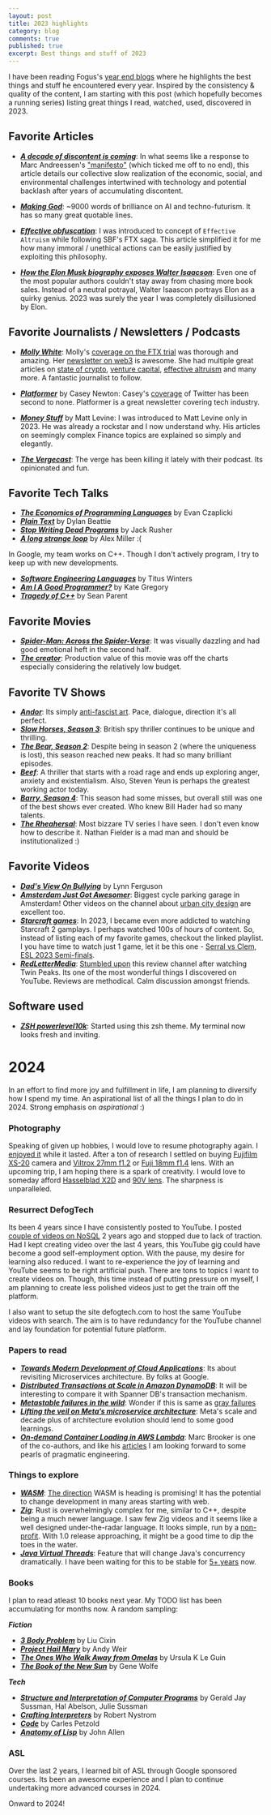 ```yaml
---
layout: post
title: 2023 highlights
category: blog
comments: true
published: true
excerpt: Best things and stuff of 2023 
---
```


I have been reading Fogus's [year end blogs](http://blog.fogus.me/2023/12/18/the-best-things-and-stuff-of-2023/) where he highlights the best things and stuff he encountered every year. Inspired by the consistency & quality of the content, I am starting with this post (which hopefully becomes a running series) listing great things I read, watched, used, discovered in 2023. 

## Favorite Articles

- _**[A decade of discontent is coming](https://joanwestenberg.com/blog/a-decade-of-discontent-is-coming)**_: In what seems like a response to Marc Andreessen's ["manifesto"](https://a16z.com/the-techno-optimist-manifesto/) (which ticked me off to no end), this article details our collective slow realization of the economic, social, and environmental challenges intertwined with technology and potential backlash after years of accumulating discontent.  
- _**[Making God](https://emilygorcenski.com/post/making-god/)**_: ~9000 words of brilliance on AI and techno-futurism. It has so many great quotable lines. 

- _**[Effective obfuscation](https://newsletter.mollywhite.net/p/effective-obfuscation)**_: I was introduced to concept of `Effective Altruism` while following SBF's FTX saga. This article simplified it for me how many immoral / unethical actions can be easily justified by exploiting this philosophy.   

- _**[How the Elon Musk biography exposes Walter Isaacson](https://www.theverge.com/2023/10/1/23895069/walter-isaacson-biography-musk-review)**_: Even one of the most popular authors couldn't stay away from chasing more book sales. Instead of a neutral potrayal, Walter Isaascon portrays Elon as a quirky genius. 2023 was surely the year I was completely disillusioned by Elon.

## Favorite Journalists / Newsletters / Podcasts

- _**[Molly White](https://www.mollywhite.net/)**_: Molly's [coverage on the FTX trial](https://newsletter.mollywhite.net/?sort=search&search=ftx) was thorough and amazing. Her [newsletter on web3](https://web3isgoinggreat.com/) is awesome. She had multiple great articles on [state of crypto](https://newsletter.mollywhite.net/p/andreessen-horowitzs-state-of-crypto), [venture capital](https://newsletter.mollywhite.net/p/the-venture-capitalists-dilemma), [effective altruism](https://newsletter.mollywhite.net/p/effective-obfuscation) and many more. A fantastic journalist to follow.  

- _**[Platformer](https://www.platformer.news/)**_ by Casey Newton: Casey's [coverage](https://www.platformer.news/p/its-time-to-change-how-we-cover-elon) of Twitter has been second to none. Platformer is a great newsletter covering tech industry.  

- _**[Money Stuff](https://www.bloomberg.com/account/newsletters/money-stuff)**_ by Matt Levine: I was introduced to Matt Levine only in 2023. He was already a rockstar and I now understand why. His articles on seemingly complex Finance topics are explained so simply and elegantly. 

- _**[The Vergecast](https://www.youtube.com/@TheVergecast)**_: The verge has been killing it lately with their podcast. Its opinionated and fun.   

## Favorite Tech Talks

- _**[The Economics of Programming Languages](https://www.youtube.com/watch?v=XZ3w**jec1v8)**_ by Evan Czaplicki
- _**[Plain Text](https://www.youtube.com/watch?v=4mRxIgu9R70)**_ by Dylan Beattie
- _**[Stop Writing Dead Programs](https://www.youtube.com/watch?v=8Ab3ArE8W3s)**_ by Jack Rusher
- _**[A long strange loop](https://www.youtube.com/watch?v=suv76aL0NrA)**_ by Alex Miller :(

In Google, my team works on C++. Though I don't actively program, I try to keep up with new developments.
- _**[Software Engineering Languages](https://www.youtube.com/watch?v=yA**wUiNuhSc)**_ by Titus Winters
- _**[Am I A Good Programmer?](https://www.youtube.com/watch?v=pdHvC8fDC5E)**_ by Kate Gregory
- _**[Tragedy of C++](https://www.youtube.com/watch?v=kZCPURMH744)**_ by Sean Parent

## Favorite Movies

- _**[Spider-Man: Across the Spider-Verse](https://en.wikipedia.org/wiki/Spider-Man:_Across_the_Spider-Verse)**_: It was visually dazzling and had good emotional heft in the second half. 
- _**[The creator](https://en.wikipedia.org/wiki/The_Creator_(2023_film))**_: Production value of this movie was off the charts especially considering the relatively low budget.  

## Favorite TV Shows

- _**[Andor](https://en.wikipedia.org/wiki/Andor_(TV_series))**_: Its simply [anti-fascist art](https://www.youtube.com/watch?v=2gnKDSPBcb8). Pace, dialogue, direction it's all perfect.   
- _**[Slow Horses, Season 3](https://en.wikipedia.org/wiki/Slow_Horses#Series_3:_Real_Tigers_(2023))**_: British spy thriller continues to be unique and thrilling.  
- _**[The Bear, Season 2](https://en.wikipedia.org/wiki/The_Bear_(TV_series)#Season_2_(2023))**_: Despite being in season 2 (where the uniqueness is lost), this season reached new peaks. It had so many brilliant episodes. 
- _**[Beef](https://en.wikipedia.org/wiki/Beef_(TV_series))**_: A thriller that starts with a road rage and ends up exploring anger, anxiety and existentialism. Also, Steven Yeun is perhaps the greatest working actor today.
- _**[Barry, Season 4](https://en.wikipedia.org/wiki/Barry_(TV_series)#Season_4_(2023))**_: This season had some misses, but overall still was one of the best shows ever created. Who knew Bill Hader had so many talents. 
- _**[The Rheahersal](https://en.wikipedia.org/wiki/The_Rehearsal_(TV_series))**_: Most bizzare TV series I have seen. I don't even know how to describe it. Nathan Fielder is a mad man and should be institutionalized :)

## Favorite Videos

- _**[Dad's View On Bullying](https://www.youtube.com/watch?v=GnLtj19kzFk)**_ by Lynn Ferguson
- _**[Amsterdam Just Got Awesomer](https://www.youtube.com/watch?v=EqwasBTzZS8)**_: Biggest cycle parking garage in Amsterdam! Other videos on the channel about [urban city design](https://www.youtube.com/watch?v=AOc8ASeHYNw) are excellent too.  
- _**[Starcraft games](https://www.youtube.com/playlist?list=PLN6CQ4Ggaf4vggezip17n9czKMjj8cyRt)**_: In 2023, I became even more addicted to watching Starcraft 2 gamplays. I perhaps watched 100s of hours of content. So, instead of listing each of my favorite games, checkout the linked playlist. I you have time to watch just 1 game, let it be this one - [Serral vs Clem, ESL 2023 Semi-finals](https://www.youtube.com/watch?v=UG5mm-QX5hY).
- _**[RedLetterMedia](https://www.youtube.com/@RedLetterMedia)**_: [Stumbled upon](https://www.youtube.com/watch?v=Bd1bbjXCfyY) this review channel after watching Twin Peaks. Its one of the most wonderful things I discovered on YouTube. Reviews are methodical. Calm discussion amongst friends. 

## Software used

- _**[ZSH powerlevel10k](https://github.com/romkatv/powerlevel10k)**_: Started using this zsh theme. My terminal now looks fresh and inviting. 

# 2024

In an effort to find more joy and fulfillment in life, I am planning to diversify how I spend my time. An aspirational list of all the things I plan to do in 2024. Strong emphasis on _aspirational_ :)

### Photography
Speaking of given up hobbies, I would love to resume photography again. I [enjoyed it](https://deepakvadgama.com/photography/) while it lasted. After a ton of research I settled on buying [Fujifilm XS-20](https://www.youtube.com/watch?v=h4csLWvxFkw) camera and [Viltrox 27mm f1.2](https://www.youtube.com/watch?v=LAMVl0ef728) or [Fuji 18mm f1.4](https://www.youtube.com/watch?v=rgLjXpvvcUY) lens. With an upcoming trip, I am hoping there is a spark of creativity. I would love to someday afford [Hasselblad X2D](https://www.youtube.com/watch?v=HA3FVaeYRwM) and [90V lens](https://www.youtube.com/watch?v=JKqG05k1GXk). The sharpness is unparalleled.  

### Resurrect DefogTech

Its been 4 years since I have consistently posted to YouTube. I posted [couple of videos on NoSQL](https://www.youtube.com/watch?v=0FWVpMvXAfg) 2 years ago and stopped due to lack of traction. Had I kept creating video over the last 4 years, this YouTube gig could have become a good self-employment option. With the pause, my desire for learning also reduced. I want to re-experience the joy of learning and YouTube seems to be right artificial push. There are tons to topics I want to create videos on. Though, this time instead of putting pressure on myself, I am planning to create less polished videos just to get the train off the platform.

I also want to setup the site defogtech.com to host the same YouTube videos with search. The aim is to have redundancy for the YouTube channel and lay foundation for potential future platform.   

### Papers to read

- _**[Towards Modern Development of Cloud Applications](https://sigops.org/s/conferences/hotos/2023/papers/ghemawat.pdf)**_: Its about revisiting Microservices architecture. By folks at Google.  
- _**[Distributed Transactions at Scale in Amazon DynamoDB](https://www.usenix.org/system/files/atc23-idziorek.pdf)**_: It will be interesting to compare it with Spanner DB's transaction mechanism.  
- _**[Metastable failures in the wild](https://muratbuffalo.blogspot.com/2023/09/metastable-failures-in-wild.html)**_: Wonder if this is same as [gray failures](https://blog.acolyer.org/2017/06/15/gray-failure-the-achilles-heel-of-cloud-scale-systems/)
- _**[Lifting the veil on Meta’s microservice architecture](https://www.usenix.org/conference/atc23/presentation/huye)**_: Meta's scale and decade plus of architecture evolution should lend to some good learnings.  
- _**[On-demand Container Loading in AWS Lambda](https://www.usenix.org/conference/atc23/presentation/brooker)**_: Marc Brooker is one of the co-authors, and like his [articles](https://brooker.co.za/blog/) I am looking forward to some pearls of pragmatic engineering. 

### Things to explore

- _**[WASM](https://webassembly.org/roadmap/)**_: [The direction](https://www.youtube.com/watch?v=tAACYA1Mwv4) WASM is heading is promising! It has the potential to change development in many areas starting with web.  
- _**[Zig](https://ziglang.org/)**_:  Rust is overwhelmingly complex for me, similar to C++, despite being a much newer language. I saw few Zig videos and it seems like a well designed under-the-radar language. It looks simple, run by a [non-profit](https://archive.org/details/fossy2023_Case_Study_Zig_Software_Founda). With 1.0 release approaching, it might be a good time to dip the toes in the water. 
- _**[Java Virtual Threads](https://openjdk.org/jeps/444)**_:  Feature that will change Java's concurrency dramatically. I have been waiting for this to be stable for [5+ years](https://www.youtube.com/watch?v=VwBnPZQl5m8) now. 

### Books
I plan to read atleast 10 books next year. My TODO list has been accumulating for months now. A random sampling:

_**Fiction**_
- _**[3 Body Problem](https://en.wikipedia.org/wiki/The_Three-Body_Problem_(novel))**_ by Liu Cixin
- _**[Project Hail Mary](https://en.wikipedia.org/wiki/Project_Hail_Mary)**_ by Andy Weir
- _**[The Ones Who Walk Away from Omelas](https://en.wikipedia.org/wiki/The_Ones_Who_Walk_Away_from_Omelas)**_ by Ursula K Le Guin
- _**[The Book of the New Sun](https://en.wikipedia.org/wiki/The_Book_of_the_New_Sun)**_ by Gene Wolfe

_**Tech**_
- _**[Structure and Interpretation of Computer Programs](https://en.wikipedia.org/wiki/Structure_and_Interpretation_of_Computer_Programs)**_ by Gerald Jay Sussman, Hal Abelson, Julie Sussman
- _**[Crafting Interpreters](https://craftinginterpreters.com/)**_ by Robert Nystrom
- _**[Code](https://www.charlespetzold.com/books/)**_ by Carles Petzold 
- _**[Anatomy of Lisp](https://dl.acm.org/doi/10.5555/542865)**_ by John Allen

### ASL

Over the last 2 years, I learned bit of ASL through Google sponsored courses. Its been an awesome experience and I plan to continue undertaking more advanced courses in 2024.  


Onward to 2024!